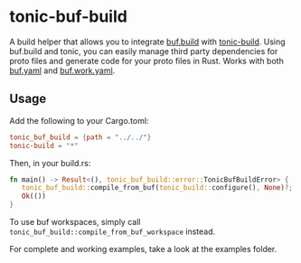 # tonic-buf-build

A build helper that allows you to integrate [buf.build](https://buf.build) with [tonic-build](https://github.com/hyperium/tonic/tree/master/tonic-build).
Using buf.build and tonic, you can easily manage third party dependencies for proto files and generate code for your proto files in Rust.
Works with both [buf.yaml](https://buf.build/docs/configuration/v1/buf-yaml) and [buf.work.yaml](https://buf.build/docs/configuration/v1/buf-work-yaml).

## Usage

Add the following to your Cargo.toml:

```toml
tonic_buf_build = {path = "../../"}
tonic-build = "*"
```

Then, in your build.rs:

```rust
fn main() -> Result<(), tonic_buf_build::error::TonicBufBuildError> {
   tonic_buf_build::compile_from_buf(tonic_build::configure(), None)?;
   Ok(())
}
```

To use buf workspaces, simply call `tonic_buf_build::compile_from_buf_workspace` instead.

For complete and working examples, take a look at the examples folder.
